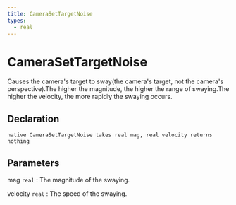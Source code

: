 ```yaml
---
title: CameraSetTargetNoise
types:
  - real
---
```


# CameraSetTargetNoise
Causes the camera's target to sway(the camera's target, not the camera's perspective).The higher the magnitude, the higher the range of swaying.The higher the velocity, the more rapidly the swaying occurs.

## Declaration

```jass
native CameraSetTargetNoise takes real mag, real velocity returns nothing
```

## Parameters
mag `real`
: The magnitude of the swaying.

velocity `real`
: The speed of the swaying.
